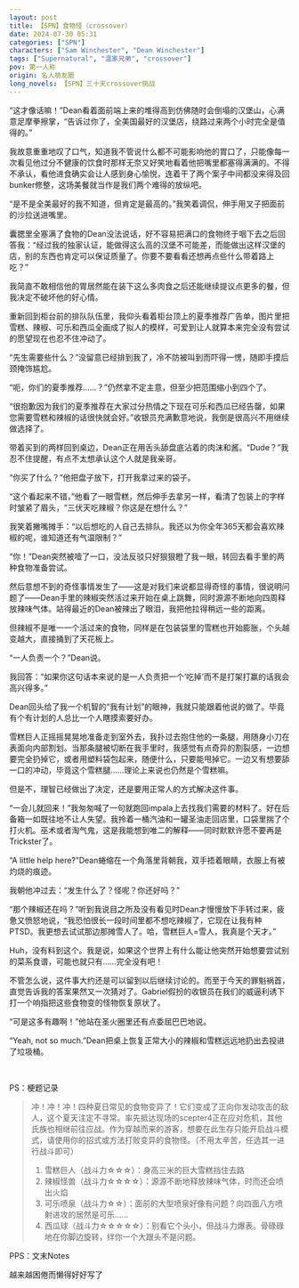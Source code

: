 ```yaml
---
layout: post
title: 【SPN】食物怪（crossover）
date: 2024-07-30 05:31
categories: ["SPN"]
characters: ["Sam Winchester", "Dean Winchester"]
tags: ["Supernatural", "温家兄弟", "crossover"]
pov: 第一人称
origin: 名人朋友圈
long_novels: 【SPN】三十天crossover挑战
---
```


“这才像话嘛！”Dean看着面前端上来的堆得高到仿佛随时会倒塌的汉堡山，心满意足摩拳擦掌，“告诉过你了，全美国最好的汉堡店，绕路过来两个小时完全是值得的。”

我故意重重地叹了口气，知道我不管说什么都不可能影响他的胃口了，只能像每一次看见他过分不健康的饮食时那样无奈又好笑地看着他把嘴里都塞得满满的。不得不承认，看他进食确实会让人感到身心愉悦，连着干了两个案子中间都没来得及回bunker修整，这场美餐就当作是我们两个难得的放纵吧。

“是不是全美最好的我不知道，但肯定是最高的。”我笑着调侃，伸手用叉子把面前的沙拉送进嘴里。

囊腮里全塞满了食物的Dean没法说话，好不容易把满口的食物终于咽下去之后回答我：“经过我的独家认证，能做得这么高的汉堡不可能差，而能做出这样汉堡的店，别的东西也肯定可以保证质量了。你要不要看看还想再点些什么带着路上吃？”

我简直不敢相信他的胃居然能在装下这么多肉食之后还能继续提议点更多的餐，但我决定不破坏他的好心情。

重新回到柜台前的排队队伍里，我仰头看着柜台顶上的夏季推荐广告单，图片里把雪糕、辣椒、可乐和西瓜全画成了拟人的模样，可爱到让人就算本来完全没有尝试的愿望现在也忍不住冲动了。

“先生需要些什么？”没留意已经排到我了，冷不防被叫到而吓得一愣，随即手摸后颈掩饰尴尬。

“呃，你们的夏季推荐……？”仍然拿不定主意，但至少把范围缩小到四个了。

“很抱歉因为我们的夏季推荐在大家过分热情之下现在可乐和西瓜已经告罄，如果您需要雪糕和辣椒的话很快就会好。”收银员充满歉意地说，我倒是很高兴不用继续做选择了。

带着买到的两样回到桌边，Dean正在用舌头舔盘底沾着的肉沫和酱。“Dude？”我忍不住提醒，有点不太想承认这个人就是我亲哥。

“你买了什么？”他把盘子放下，打开我拿过来的袋子。

“这个看起来不错，”他看了一眼雪糕，然后伸手去拿另一样，看清了包装上的字样时皱紧了眉头，“三伏天吃辣椒？你这是在想什么？”

我笑着撇嘴摊手：“以后想吃的人自己去排队。我还以为你全年365天都会喜欢辣椒的呢，谁知道还有气温限制？”

“你！”Dean突然被噎了一口，没法反驳只好狠狠瞪了我一眼，转回去看手里的两种食物准备尝试。

然后意想不到的奇怪事情发生了——这是对我们来说都显得奇怪的事情，很说明问题了——Dean手里的辣椒突然活过来开始在桌上跳舞，同时源源不断地向四周释放辣味气体。站得最近的Dean被辣出了眼泪，我把他拉得稍远一些的距离。

但辣椒不是唯一一个活过来的食物，同样是在包装袋里的雪糕也开始膨胀，个头越变越大，直接捅到了天花板上。

“一人负责一个？”Dean说。

我回答：“如果你这句话本来说的是一人负责把一个‘吃掉’而不是打架打赢的话我会高兴得多。”

Dean回头给了我一个机智的“我有计划”的眼神，我就只能跟着他说的做了。毕竟有个有计划的人总比一个人瞎摸索要好办。

雪糕巨人正摇摇晃晃地准备走到室外去，我扑过去抱住他的一条腿，用随身小刀在表面向内部割划。当那条腿被切断在我手里时，我感觉有点奇异的割裂感，一边想要完全扔掉它，或者用塑料袋包起来，随便什么，只要能甩掉它。一边又有想要舔一口的冲动，毕竟这个雪糕腿……理论上来说也仍然是个雪糕嘛。

但是不，理智已经做出了决定，还是要用正常人的方式解决这件事。

“一会儿就回来！”我匆匆喊了一句就跑回impala上去找我们需要的材料了。好在后备箱一如既往地不让人失望。我拎着一桶汽油和一罐圣油走回店里，口袋里揣了个打火机。巫术或者淘气鬼，这是我能想到唯二的解释——同时默默许愿不要再是Trickster了。

“A little help here?”Dean蜷缩在一个角落里背朝我，双手捂着眼睛，衣服上有被灼烧的痕迹。

我朝他冲过去：“发生什么了？怪呢？你还好吗？”

“那个辣椒还在吗？”听到我说目之所及没有看见时Dean才慢慢放下手转过来，疲惫又愤怒地说，“我恐怕很长一段时间里都不想吃辣椒了，它现在让我有种PTSD。我更想去试试那边那摊雪人了。哈，雪糕巨人=雪人，我真是个天才。”

Huh，没有料到这个。我是说，如果这个世界上有什么能让他突然开始想要尝试别的菜系食谱，可能也就只有……完全没有吧！

不管怎么说，这件事大约还是可以留到以后继续讨论的。而至于今天的罪魁祸首，直觉告诉我的答案果然又一次猜对了。Gabriel假扮的收银员在我们的威逼利诱下打一个响指把这些食物变的怪物恢复原状了。

“可是这多有趣啊！”他站在圣火圈里还有点委屈巴巴地说。

“Yeah, not so much.”Dean把桌上恢复正常大小的辣椒和雪糕远远地扔出去投进了垃圾桶。

<br>

PS：梗题记录

> 冲！冲！冲！四种夏日常见的食物变异了！它们变成了正向你发动攻击的敌人，这个夏天注定不寻常。率先抵达现场的scepter4正在应对危机，其他氏族也相继前往应战。作为穿越而来的游客，想要在此生存只能开启战斗模式，请使用你的招式或方法打败变异的食物怪。（不用太辛苦，任选其一进行战斗即可）
>
> 1. 雪糕巨人（战斗力☆☆☆）：身高三米的巨大雪糕挡住去路
> 2. 辣椒怪兽（战斗力☆☆☆☆）：源源不断地释放辣味气体，时而还会喷出火焰
> 3. 可乐喷泉（战斗力☆☆）：面前的大型喷泉好像有问题？向四面八方喷射进攻的居然是可乐……
> 4. 西瓜球（战斗力☆☆☆☆☆）：别看它个头小，但战斗力爆表。骨碌碌地在你脚边旋转，绊你一个大跟头不是问题。

PPS：文末Notes

越来越困倦而懒得好好写了
